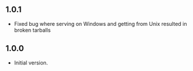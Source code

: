## 1.0.1

- Fixed bug where serving on Windows and getting from Unix resulted in broken tarballs

## 1.0.0

- Initial version.
